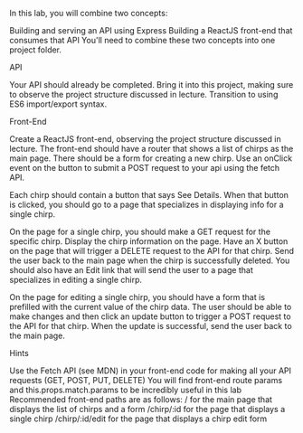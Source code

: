 In this lab, you will combine two concepts:

Building and serving an API using Express
Building a ReactJS front-end that consumes that API
You'll need to combine these two concepts into one project folder.

API

Your API should already be completed. Bring it into this project, making sure to observe the project structure discussed in lecture. Transition to using ES6 import/export syntax.

Front-End

Create a ReactJS front-end, observing the project structure discussed in lecture. The front-end should have a router that shows a list of chirps as the main page. There should be a form for creating a new chirp. Use an onClick event on the button to submit a POST request to your api using the fetch API.

Each chirp should contain a button that says See Details. When that button is clicked, you should go to a page that specializes in displaying info for a single chirp.

On the page for a single chirp, you should make a GET request for the specific chirp. Display the chirp information on the page. Have an X button on the page that will trigger a DELETE request to the API for that chirp. Send the user back to the main page when the chirp is successfully deleted. You should also have an Edit link that will send the user to a page that specializes in editing a single chirp.

On the page for editing a single chirp, you should have a form that is prefilled with the current value of the chirp data. The user should be able to make changes and then click an update button to trigger a POST request to the API for that chirp. When the update is successful, send the user back to the main page.

Hints

Use the Fetch API (see MDN) in your front-end code for making all your API requests (GET, POST, PUT, DELETE)
You will find front-end route params and this.props.match.params to be incredibly useful in this lab
Recommended front-end paths are as follows:
/ for the main page that displays the list of chirps and a form
/chirp/:id for the page that displays a single chirp
/chirp/:id/edit for the page that displays a chirp edit form